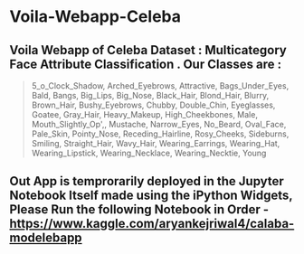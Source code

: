 # Voila-Webapp-Celeba
## Voila Webapp of Celeba Dataset : Multicategory Face Attribute Classification . Our Classes are : 

> 5_o_Clock_Shadow,
> Arched_Eyebrows,
> Attractive,
> Bags_Under_Eyes,
> Bald,
> Bangs,
> Big_Lips,
> Big_Nose,
> Black_Hair,
> Blond_Hair,
> Blurry,
> Brown_Hair,
> Bushy_Eyebrows,
> Chubby,
> Double_Chin,
> Eyeglasses,
> Goatee,
> Gray_Hair,
> Heavy_Makeup,
> High_Cheekbones,
> Male,
> Mouth_Slightly_Op',,
> Mustache,
> Narrow_Eyes,
> No_Beard,
> Oval_Face,
> Pale_Skin,
> Pointy_Nose,
> Receding_Hairline,
> Rosy_Cheeks,
> Sideburns,
> Smiling,
> Straight_Hair,
> Wavy_Hair,
> Wearing_Earrings,
> Wearing_Hat,
> Wearing_Lipstick,
> Wearing_Necklace,
> Wearing_Necktie,
> Young 

## Out App is temprorarily deployed in the Jupyter Notebook Itself made using the iPython Widgets, Please Run the following Notebook in Order - https://www.kaggle.com/aryankejriwal4/calaba-modelebapp
